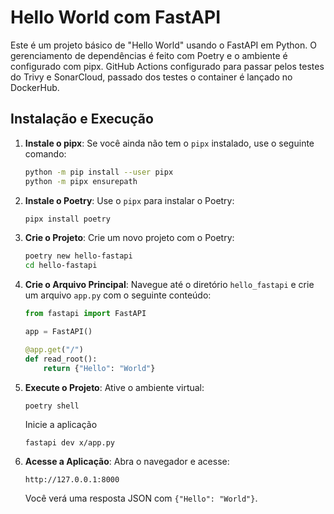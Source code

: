 # Hello World com FastAPI

Este é um projeto básico de "Hello World" usando o FastAPI em Python. O gerenciamento de dependências é feito com Poetry e o ambiente é configurado com pipx.
GitHub Actions configurado para passar pelos testes do Trivy e SonarCloud, passado dos testes o container é lançado no DockerHub. 

## Instalação e Execução

1. **Instale o pipx**: Se você ainda não tem o `pipx` instalado, use o seguinte comando:
    ```bash
    python -m pip install --user pipx
    python -m pipx ensurepath
    ```

2. **Instale o Poetry**: Use o `pipx` para instalar o Poetry:
    ```bash
    pipx install poetry
    ```

3. **Crie o Projeto**: Crie um novo projeto com o Poetry:
    ```bash
    poetry new hello-fastapi
    cd hello-fastapi
    ```


4. **Crie o Arquivo Principal**: Navegue até o diretório `hello_fastapi` e crie um arquivo `app.py` com o seguinte conteúdo:
    ```python
    from fastapi import FastAPI

    app = FastAPI()

    @app.get("/")
    def read_root():
        return {"Hello": "World"}
    ```

5. **Execute o Projeto**: Ative o ambiente virtual:
    ```
    poetry shell
    ```

    Inicie a aplicação
      ```
    fastapi dev x/app.py

    ```

7. **Acesse a Aplicação**: Abra o navegador e acesse:
    ```
    http://127.0.0.1:8000
    ```
    Você verá uma resposta JSON com `{"Hello": "World"}`.
   


